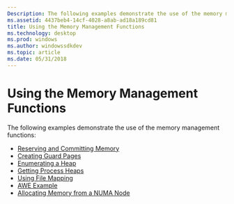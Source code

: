 ```yaml
---
Description: The following examples demonstrate the use of the memory management functions.
ms.assetid: 4437beb4-14cf-4028-a8ab-ad18a189cd81
title: Using the Memory Management Functions
ms.technology: desktop
ms.prod: windows
ms.author: windowssdkdev
ms.topic: article
ms.date: 05/31/2018
---
```


# Using the Memory Management Functions

The following examples demonstrate the use of the memory management functions:

-   [Reserving and Committing Memory](reserving-and-committing-memory.md)
-   [Creating Guard Pages](creating-guard-pages.md)
-   [Enumerating a Heap](enumerating-a-heap.md)
-   [Getting Process Heaps](getting-process-heaps.md)
-   [Using File Mapping](using-file-mapping.md)
-   [AWE Example](awe-example.md)
-   [Allocating Memory from a NUMA Node](allocating-memory-from-a-numa-node.md)

 

 



